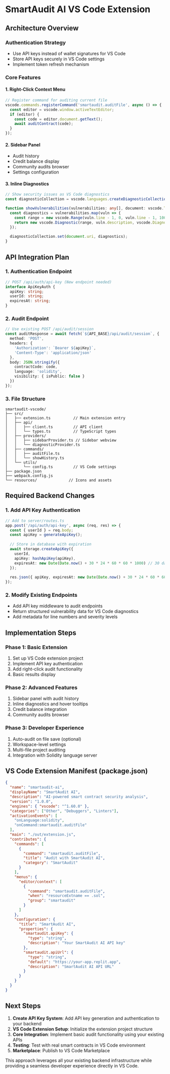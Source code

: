 # SmartAudit AI VS Code Extension

## Architecture Overview

### Authentication Strategy
- Use API keys instead of wallet signatures for VS Code
- Store API keys securely in VS Code settings
- Implement token refresh mechanism

### Core Features

#### 1. **Right-Click Context Menu**
```typescript
// Register command for auditing current file
vscode.commands.registerCommand('smartaudit.auditFile', async () => {
  const editor = vscode.window.activeTextEditor;
  if (editor) {
    const code = editor.document.getText();
    await auditContract(code);
  }
});
```

#### 2. **Sidebar Panel**
- Audit history
- Credit balance display
- Community audits browser
- Settings configuration

#### 3. **Inline Diagnostics**
```typescript
// Show security issues as VS Code diagnostics
const diagnosticCollection = vscode.languages.createDiagnosticCollection('smartaudit');

function showVulnerabilities(vulnerabilities: any[], document: vscode.TextDocument) {
  const diagnostics = vulnerabilities.map(vuln => {
    const range = new vscode.Range(vuln.line - 1, 0, vuln.line - 1, 100);
    return new vscode.Diagnostic(range, vuln.description, vscode.DiagnosticSeverity.Warning);
  });
  
  diagnosticCollection.set(document.uri, diagnostics);
}
```

## API Integration Plan

### 1. Authentication Endpoint
```typescript
// POST /api/auth/api-key (New endpoint needed)
interface ApiKeyAuth {
  apiKey: string;
  userId: string;
  expiresAt: string;
}
```

### 2. Audit Endpoint
```typescript
// Use existing POST /api/audit/session
const auditResponse = await fetch(`${API_BASE}/api/audit/session`, {
  method: 'POST',
  headers: {
    'Authorization': `Bearer ${apiKey}`,
    'Content-Type': 'application/json'
  },
  body: JSON.stringify({
    contractCode: code,
    language: 'solidity',
    visibility: { isPublic: false }
  })
});
```

### 3. File Structure
```
smartaudit-vscode/
├── src/
│   ├── extension.ts          // Main extension entry
│   ├── api/
│   │   ├── client.ts         // API client
│   │   └── types.ts          // TypeScript types
│   ├── providers/
│   │   ├── sidebarProvider.ts // Sidebar webview
│   │   └── diagnosticProvider.ts
│   ├── commands/
│   │   ├── auditFile.ts
│   │   └── showHistory.ts
│   └── utils/
│       └── config.ts         // VS Code settings
├── package.json
├── webpack.config.js
└── resources/              // Icons and assets
```

## Required Backend Changes

### 1. Add API Key Authentication
```typescript
// Add to server/routes.ts
app.post('/api/auth/api-key', async (req, res) => {
  const { userId } = req.body;
  const apiKey = generateApiKey();
  
  // Store in database with expiration
  await storage.createApiKey({
    userId,
    apiKey: hashApiKey(apiKey),
    expiresAt: new Date(Date.now() + 30 * 24 * 60 * 60 * 1000) // 30 days
  });
  
  res.json({ apiKey, expiresAt: new Date(Date.now() + 30 * 24 * 60 * 60 * 1000) });
});
```

### 2. Modify Existing Endpoints
- Add API key middleware to audit endpoints
- Return structured vulnerability data for VS Code diagnostics
- Add metadata for line numbers and severity levels

## Implementation Steps

### Phase 1: Basic Extension
1. Set up VS Code extension project
2. Implement API key authentication
3. Add right-click audit functionality
4. Basic results display

### Phase 2: Advanced Features  
1. Sidebar panel with audit history
2. Inline diagnostics and hover tooltips
3. Credit balance integration
4. Community audits browser

### Phase 3: Developer Experience
1. Auto-audit on file save (optional)
2. Workspace-level settings
3. Multi-file project auditing
4. Integration with Solidity language server

## VS Code Extension Manifest (package.json)

```json
{
  "name": "smartaudit-ai",
  "displayName": "SmartAudit AI",
  "description": "AI-powered smart contract security analysis",
  "version": "1.0.0",
  "engines": { "vscode": "^1.60.0" },
  "categories": ["Other", "Debuggers", "Linters"],
  "activationEvents": [
    "onLanguage:solidity",
    "onCommand:smartaudit.auditFile"
  ],
  "main": "./out/extension.js",
  "contributes": {
    "commands": [
      {
        "command": "smartaudit.auditFile",
        "title": "Audit with SmartAudit AI",
        "category": "SmartAudit"
      }
    ],
    "menus": {
      "editor/context": [
        {
          "command": "smartaudit.auditFile",
          "when": "resourceExtname == .sol",
          "group": "smartaudit"
        }
      ]
    },
    "configuration": {
      "title": "SmartAudit AI",
      "properties": {
        "smartaudit.apiKey": {
          "type": "string",
          "description": "Your SmartAudit AI API key"
        },
        "smartaudit.apiUrl": {
          "type": "string",
          "default": "https://your-app.replit.app",
          "description": "SmartAudit AI API URL"
        }
      }
    }
  }
}
```

## Next Steps

1. **Create API Key System**: Add API key generation and authentication to your backend
2. **VS Code Extension Setup**: Initialize the extension project structure
3. **Core Integration**: Implement basic audit functionality using your existing APIs
4. **Testing**: Test with real smart contracts in VS Code environment
5. **Marketplace**: Publish to VS Code Marketplace

This approach leverages all your existing backend infrastructure while providing a seamless developer experience directly in VS Code.
